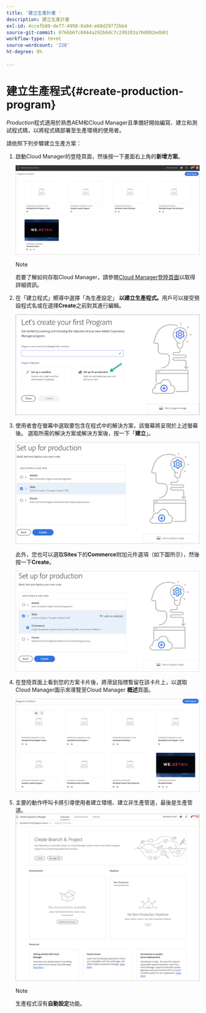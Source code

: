 ```yaml
---
title: '建立生產計畫 '
description: 建立生產計畫
exl-id: 4ccefb80-de77-4998-8a9d-e68d29772bb4
source-git-commit: 8766b6fc6044a292b6dc7c2d9203a70d082edb01
workflow-type: tm+mt
source-wordcount: '228'
ht-degree: 0%

---
```


# 建立生產程式{#create-production-program}

*Production*&#x200B;程式適用於熟悉AEM和Cloud Manager且準備好開始編寫、建立和測試程式碼，以將程式碼部署至生產環境的使用者。

請依照下列步驟建立生產方案：

1. 啟動Cloud Manager的登陸頁面，然後按一下畫面右上角的&#x200B;**新增方案**。

   ![](assets/first_timelogin1.png)

   >[!NOTE]
   >若要了解如何存取Cloud Manager，請參閱[Cloud Manager登陸頁面](/help/onboarding/what-is-required/navigate-to-cloud-manager.md)以取得詳細資訊。

1. 在「建立程式」嚮導中選擇「為生產設定」 **以建立生產程式。**&#x200B;用戶可以接受預設程式名或在選擇&#x200B;**Create**&#x200B;之前對其進行編輯。

   ![](assets/create-prod1.png)

1. 使用者會在螢幕中選取要包含在程式中的解決方案，該螢幕將呈現於上述螢幕後。 選取所需的解決方案或解決方案後，按一下「**建立**」。


   ![](assets/setup-prod-select.png)

   此外，您也可以選取&#x200B;**Sites**&#x200B;下的&#x200B;**Commerce**&#x200B;附加元件選項（如下圖所示），然後按一下&#x200B;**Create**。

   ![](assets/setup-prod-commerce.png)

1. 在登陸頁面上看到您的方案卡片後，將滑鼠指標暫留在該卡片上，以選取Cloud Manager圖示來導覽至Cloud Manager **概述**&#x200B;頁面。

   ![](assets/set-up-prod4.png)

1. 主要的動作呼叫卡將引導使用者建立環境、建立非生產管道，最後是生產管道。
   ![](assets/set-up-prod5.png)


   >[!NOTE]
   >生產程式沒有&#x200B;**自動設定**&#x200B;功能。
